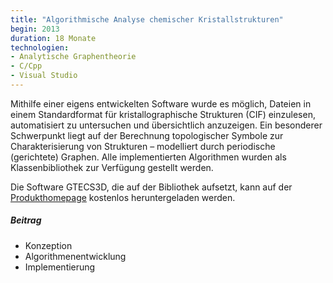 ```yaml
---
title: "Algorithmische Analyse chemischer Kristallstrukturen"
begin: 2013
duration: 18 Monate
technologien:
- Analytische Graphentheorie
- C/Cpp
- Visual Studio
---
```

Mithilfe einer eigens entwickelten Software wurde es möglich, Dateien in einem Standardformat für kristallographische Strukturen (CIF) einzulesen, 
automatisiert zu untersuchen und übersichtlich anzuzeigen. Ein besonderer Schwerpunkt liegt auf der Berechnung topologischer Symbole zur Charakterisierung von 
Strukturen – modelliert durch periodische (gerichtete) Graphen. Alle implementierten Algorithmen wurden als Klassenbibliothek zur Verfügung gestellt werden.

Die Software GTECS3D, die auf der Bibliothek aufsetzt, kann auf der [Produkthomepage](http://www.gtecs.rwth-aachen.de/?page=references) kostenlos heruntergeladen werden.

##### Beitrag
- Konzeption
- Algorithmenentwicklung
- Implementierung
